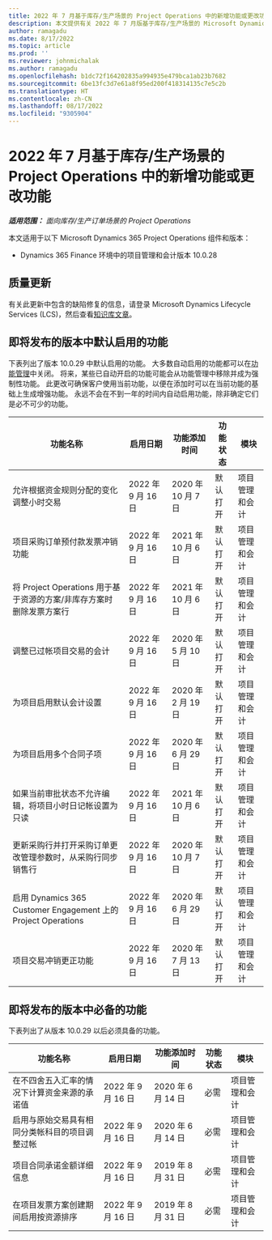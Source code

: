 ```yaml
---
title: 2022 年 7 月基于库存/生产场景的 Project Operations 中的新增功能或更改功能
description: 本文提供有关 2022 年 7 月版基于库存/生产场景的 Microsoft Dynamics 365 Project Operations 中可用的质量更新的信息。
author: ramagadu
ms.date: 8/17/2022
ms.topic: article
ms.prod: ''
ms.reviewer: johnmichalak
ms.author: ramagadu
ms.openlocfilehash: b1dc72f164202835a994935e479bca1ab23b7682
ms.sourcegitcommit: 6be13fc3d7e61a8f95ed200f418314135c7e5c2b
ms.translationtype: HT
ms.contentlocale: zh-CN
ms.lasthandoff: 08/17/2022
ms.locfileid: "9305904"
---
```

# <a name="whats-new-or-changed-in-project-operations-july-2022-for-stockedproduction-based-scenarios"></a>2022 年 7 月基于库存/生产场景的 Project Operations 中的新增功能或更改功能

_**适用范围：** 面向库存/生产订单场景的 Project Operations_

本文适用于以下 Microsoft Dynamics 365 Project Operations 组件和版本：

- Dynamics 365 Finance 环境中的项目管理和会计版本 10.0.28

## <a name="quality-updates"></a>质量更新

有关此更新中包含的缺陷修复的信息，请登录 Microsoft Dynamics Lifecycle Services (LCS)，然后查看[知识库文章](https://fix.lcs.dynamics.com/Issue/Details?bugId=694438)。

## <a name="features-turned-on-by-default-in-upcoming-release"></a>即将发布的版本中默认启用的功能

下表列出了版本 10.0.29 中默认启用的功能。 大多数自动启用的功能都可以在[功能管理](/dynamics365/fin-ops-core/fin-ops/get-started/feature-management/feature-management-overview)中关闭。 将来，某些已自动开启的功能可能会从功能管理中移除并成为强制性功能。 此更改可确保客户使用当前功能，以便在添加时可以在当前功能的基础上生成增强功能。 永远不会在不到一年的时间内自动启用功能，除非确定它们是必不可少的功能。

| 功能名称 | 启用日期 | 功能添加时间 | 功能状态 | 模块 |
| --- | --- | --- |--- |--- |
| 允许根据资金规则分配的变化调整小时交易 | 2022 年 9 月 16 日 | 2020 年 10 月 7 日 | 默认打开 | 项目管理和会计 |
| 项目采购订单预付款发票冲销功能 | 2022 年 9 月 16 日 | 2021 年 10 月 6 日 | 默认打开 | 项目管理和会计 |
| 将 Project Operations 用于基于资源的方案/非库存方案时删除发票方案行 | 2022 年 9 月 16 日 | 2021 年 10 月 6 日 | 默认打开 | 项目管理和会计 |
| 调整已过帐项目交易的会计 | 2022 年 9 月 16 日 | 2020 年 5 月 10 日 | 默认打开 | 项目管理和会计 |
| 为项目启用默认会计设置 | 2022 年 9 月 16 日 | 2020 年 2 月 19 日 | 默认打开 | 项目管理和会计 |
| 为项目启用多个合同子项 | 2022 年 9 月 16 日 | 2020 年 6 月 29 日 | 默认打开 | 项目管理和会计 |
| 如果当前审批状态不允许编辑，将项目小时日记帐设置为只读 | 2022 年 9 月 16 日 | 2021 年 10 月 6 日 | 默认打开 | 项目管理和会计 |
| 更新采购行并打开采购订单更改管理参数时，从采购行同步销售行 | 2022 年 9 月 16 日 | 2020 年 10 月 7 日 | 默认打开 | 项目管理和会计 |
| 启用 Dynamics 365 Customer Engagement 上的 Project Operations | 2022 年 9 月 16 日 | 2020 年 6 月 29 日 | 默认打开 | 项目管理和会计 |
| 项目交易冲销更正功能 | 2022 年 9 月 16 日 | 2020 年 7 月 13 日 | 默认打开 | 项目管理和会计 |

## <a name="features-that-become-mandatory-in-the-upcoming-release"></a>即将发布的版本中必备的功能

下表列出了从版本 10.0.29 以后必须具备的功能。

| 功能名称 | 启用日期 | 功能添加时间 | 功能状态 | 模块 |
| --- | --- | --- | --- | --- |
| 在不四舍五入汇率的情况下计算资金来源的承诺值 | 2022 年 9 月 16 日 | 2020 年 6 月 14 日 | 必需 | 项目管理和会计 |
| 启用与原始交易具有相同分类帐科目的项目调整过帐 | 2022 年 9 月 16 日 | 2020 年 6 月 14 日 | 必需 | 项目管理和会计 |
| 项目合同承诺金额详细信息 | 2022 年 9 月 16 日 | 2019 年 8 月 31 日 | 必需 | 项目管理和会计 |
| 在项目发票方案创建期间启用按资源排序 | 2022 年 9 月 16 日 | 2019 年 8 月 31 日 | 必需 | 项目管理和会计 |
